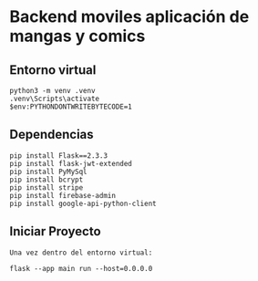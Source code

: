 # Backend moviles aplicación de mangas y comics

## Entorno virtual
```
python3 -m venv .venv
.venv\Scripts\activate
$env:PYTHONDONTWRITEBYTECODE=1
```

## Dependencias
```
pip install Flask==2.3.3
pip install flask-jwt-extended
pip install PyMySql
pip install bcrypt
pip install stripe
pip install firebase-admin
pip install google-api-python-client
```

## Iniciar Proyecto
```
Una vez dentro del entorno virtual:

flask --app main run --host=0.0.0.0

```

